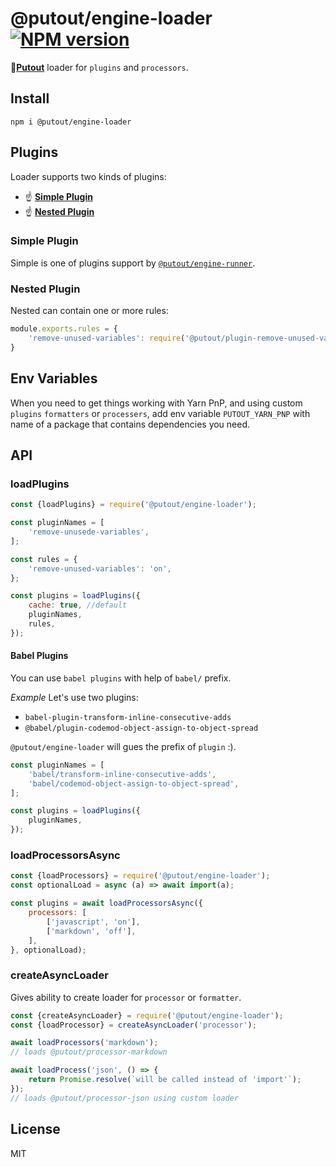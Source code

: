 # @putout/engine-loader [![NPM version][NPMIMGURL]][NPMURL]

[NPMIMGURL]: https://img.shields.io/npm/v/@putout/engine-loader.svg?style=flat&longCache=true
[NPMURL]: https://npmjs.org/package/@putout/engine-loader"npm"

🐊[**Putout**](https://github.com/coderaiser/putout) loader for `plugins` and `processors`.

## Install

```
npm i @putout/engine-loader
```

## Plugins

Loader supports two kinds of plugins:

- ☝️ [**Simple Plugin**](#simple-plugin)
- ☝️ [**Nested Plugin**](#nested-plugin)

### Simple Plugin

Simple is one of plugins support by [`@putout/engine-runner`](https://github.com/coderaiser/putout/tree/master/packages/engine-runner#supported-plugin-types).

### Nested Plugin

Nested can contain one or more rules:

```js
module.exports.rules = {
    'remove-unused-variables': require('@putout/plugin-remove-unused-variables'),
}
```

## Env Variables

When you need to get things working with Yarn PnP, and using custom `plugins` `formatters` or `processers`, add env variable
`PUTOUT_YARN_PNP` with name of a package that contains dependencies you need.

## API

### loadPlugins

```js
const {loadPlugins} = require('@putout/engine-loader');

const pluginNames = [
    'remove-unusede-variables',
];

const rules = {
    'remove-unused-variables': 'on',
};

const plugins = loadPlugins({
    cache: true, //default
    pluginNames,
    rules,
});
```

#### Babel Plugins

You can use `babel plugins` with help of `babel/` prefix.

*Example*
Let's use two plugins:

- `babel-plugin-transform-inline-consecutive-adds`
- `@babel/plugin-codemod-object-assign-to-object-spread`

`@putout/engine-loader` will gues the prefix of `plugin` :).

```js
const pluginNames = [
    'babel/transform-inline-consecutive-adds',
    'babel/codemod-object-assign-to-object-spread',
];

const plugins = loadPlugins({
    pluginNames,
});
```

### loadProcessorsAsync

```js
const {loadProcessors} = require('@putout/engine-loader');
const optionalLoad = async (a) => await import(a);

const plugins = await loadProcessorsAsync({
    processors: [
        ['javascript', 'on'],
        ['markdown', 'off'],
    ],
}, optionalLoad);
```

### createAsyncLoader

Gives ability to create loader for `processor` or `formatter`.

```js
const {createAsyncLoader} = require('@putout/engine-loader');
const {loadProcessor} = createAsyncLoader('processor');

await loadProcessors('markdown');
// loads @putout/processor-markdown

await loadProcess('json', () => {
    return Promise.resolve(`will be called instead of 'import'`);
});
// loads @putout/processor-json using custom loader
```

## License

MIT
